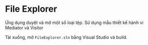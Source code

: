 # File Explorer

Ứng dụng duyệt và mở một số loại tệp. Sử dụng mẫu thiết kế hành vi Mediator và Visitor

Tải xuống, mở `FileExplorer.sln` bằng Visual Studio và build.